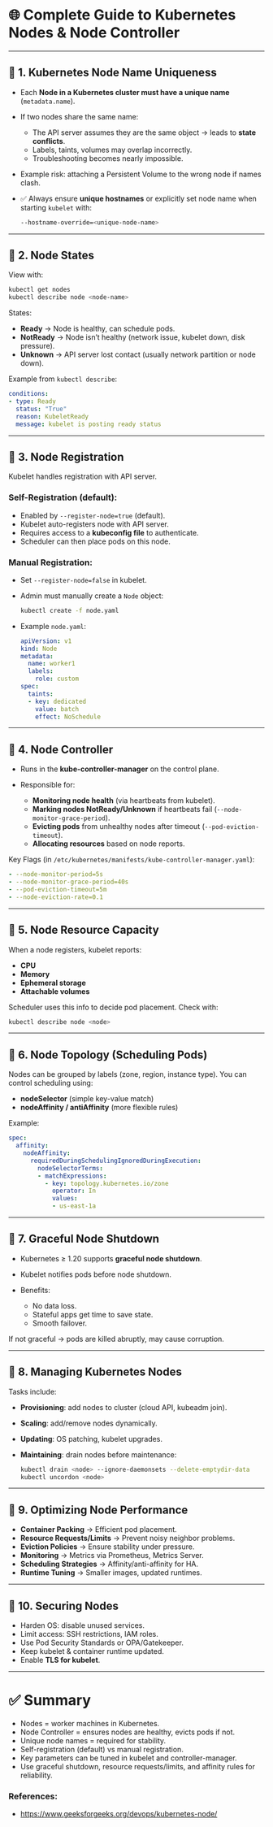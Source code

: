 # 🌐 Complete Guide to Kubernetes Nodes & Node Controller

---

## 🔹 1. Kubernetes Node Name Uniqueness

* Each **Node in a Kubernetes cluster must have a unique name** (`metadata.name`).
* If two nodes share the same name:

  * The API server assumes they are the same object → leads to **state conflicts**.
  * Labels, taints, volumes may overlap incorrectly.
  * Troubleshooting becomes nearly impossible.
* Example risk: attaching a Persistent Volume to the wrong node if names clash.
* ✅ Always ensure **unique hostnames** or explicitly set node name when starting `kubelet` with:

  ```bash
  --hostname-override=<unique-node-name>
  ```

---

## 🔹 2. Node States

View with:

```bash
kubectl get nodes
kubectl describe node <node-name>
```

States:

* **Ready** → Node is healthy, can schedule pods.
* **NotReady** → Node isn’t healthy (network issue, kubelet down, disk pressure).
* **Unknown** → API server lost contact (usually network partition or node down).

Example from `kubectl describe`:

```yaml
conditions:
- type: Ready
  status: "True"
  reason: KubeletReady
  message: kubelet is posting ready status
```

---

## 🔹 3. Node Registration

Kubelet handles registration with API server.

### Self-Registration (default):

* Enabled by `--register-node=true` (default).
* Kubelet auto-registers node with API server.
* Requires access to a **kubeconfig file** to authenticate.
* Scheduler can then place pods on this node.

### Manual Registration:

* Set `--register-node=false` in kubelet.
* Admin must manually create a `Node` object:

  ```bash
  kubectl create -f node.yaml
  ```
* Example `node.yaml`:

  ```yaml
  apiVersion: v1
  kind: Node
  metadata:
    name: worker1
    labels:
      role: custom
  spec:
    taints:
    - key: dedicated
      value: batch
      effect: NoSchedule
  ```

---

## 🔹 4. Node Controller

* Runs in the **kube-controller-manager** on the control plane.
* Responsible for:

  * **Monitoring node health** (via heartbeats from kubelet).
  * **Marking nodes NotReady/Unknown** if heartbeats fail (`--node-monitor-grace-period`).
  * **Evicting pods** from unhealthy nodes after timeout (`--pod-eviction-timeout`).
  * **Allocating resources** based on node reports.

Key Flags (in `/etc/kubernetes/manifests/kube-controller-manager.yaml`):

```yaml
- --node-monitor-period=5s
- --node-monitor-grace-period=40s
- --pod-eviction-timeout=5m
- --node-eviction-rate=0.1
```

---

## 🔹 5. Node Resource Capacity

When a node registers, kubelet reports:

* **CPU**
* **Memory**
* **Ephemeral storage**
* **Attachable volumes**

Scheduler uses this info to decide pod placement.
Check with:

```bash
kubectl describe node <node>
```

---

## 🔹 6. Node Topology (Scheduling Pods)

Nodes can be grouped by labels (zone, region, instance type).
You can control scheduling using:

* **nodeSelector** (simple key-value match)
* **nodeAffinity / antiAffinity** (more flexible rules)

Example:

```yaml
spec:
  affinity:
    nodeAffinity:
      requiredDuringSchedulingIgnoredDuringExecution:
        nodeSelectorTerms:
        - matchExpressions:
          - key: topology.kubernetes.io/zone
            operator: In
            values:
            - us-east-1a
```

---

## 🔹 7. Graceful Node Shutdown

* Kubernetes ≥ 1.20 supports **graceful node shutdown**.
* Kubelet notifies pods before node shutdown.
* Benefits:

  * No data loss.
  * Stateful apps get time to save state.
  * Smooth failover.

If not graceful → pods are killed abruptly, may cause corruption.

---

## 🔹 8. Managing Kubernetes Nodes

Tasks include:

* **Provisioning**: add nodes to cluster (cloud API, kubeadm join).
* **Scaling**: add/remove nodes dynamically.
* **Updating**: OS patching, kubelet upgrades.
* **Maintaining**: drain nodes before maintenance:

  ```bash
  kubectl drain <node> --ignore-daemonsets --delete-emptydir-data
  kubectl uncordon <node>
  ```

---

## 🔹 9. Optimizing Node Performance

* **Container Packing** → Efficient pod placement.
* **Resource Requests/Limits** → Prevent noisy neighbor problems.
* **Eviction Policies** → Ensure stability under pressure.
* **Monitoring** → Metrics via Prometheus, Metrics Server.
* **Scheduling Strategies** → Affinity/anti-affinity for HA.
* **Runtime Tuning** → Smaller images, updated runtimes.

---

## 🔹 10. Securing Nodes

* Harden OS: disable unused services.
* Limit access: SSH restrictions, IAM roles.
* Use Pod Security Standards or OPA/Gatekeeper.
* Keep kubelet & container runtime updated.
* Enable **TLS for kubelet**.

---

# ✅ Summary

* Nodes = worker machines in Kubernetes.
* Node Controller = ensures nodes are healthy, evicts pods if not.
* Unique node names = required for stability.
* Self-registration (default) vs manual registration.
* Key parameters can be tuned in kubelet and controller-manager.
* Use graceful shutdown, resource requests/limits, and affinity rules for reliability.


### References:
- https://www.geeksforgeeks.org/devops/kubernetes-node/
